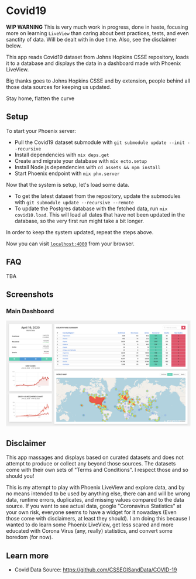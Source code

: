 # Covid19

**WIP WARNING** This is very much work in progress, done in haste, focusing more on learning `LiveView` than caring about best practices, tests, and even sanctity of data. Will be dealt with in due time. Also, see the disclaimer below.

This app reads Covid19 dataset from Johns Hopkins CSSE repository, loads it to a database and displays the data in a dashboard made with Phoenix LiveView.

Big thanks goes to Johns Hopkins CSSE and by extension, people behind all those data sources for keeping us updated.

Stay home, flatten the curve

## Setup

To start your Phoenix server:

* Pull the Covid19 dataset submodule with `git submodule update --init --recursive`
* Install dependencies with `mix deps.get`
* Create and migrate your database with `mix ecto.setup`
* Install Node.js dependencies with `cd assets && npm install`
* Start Phoenix endpoint with `mix phx.server`

Now that the system is setup, let's load some data.

* To get the latest dataset from the repository, update the submodules with `git submodule update --recursive --remote`
* To update the Postgres database with the fetched data, run `mix covid10.load`. This will load all dates that have not been updated in the database, so the very first run might take a bit longer.

In order to keep the system updated, repeat the steps above.

Now you can visit [`localhost:4000`](http://localhost:4000) from your browser.

## FAQ

TBA

## Screenshots

### Main Dashboard

![Dashboard](./screenshots/wip_1.png)

## Disclaimer

This app massages and displays based on curated datasets and does not attempt to produce or collect any beyond those sources. The datasets come with their own sets of "Terms and Conditions". I respect those and so should you!

This is my attempt to play with Phoenix LiveView and explore data, and by no means intended to be used by anything else, there can and will be wrong data, runtime errors, duplicates, and missing values compared to the data source. If you want to see actual data, google "Coronavirus Statistics" at your own risk, everyone seems to have a widget for it nowadays (Even those come with disclaimers, at least they should). I am doing this because I wanted to do learn some Phoenix LiveView, get less scared and more educated with Corona Virus (any, really) statistics, and convert some boredom (for now).

## Learn more

* Covid Data Source: https://github.com/CSSEGISandData/COVID-19
